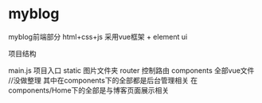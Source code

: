 # myblog
myblog前端部分 html+css+js
采用vue框架 + element ui

项目结构

main.js 项目入口
static 图片文件夹
router 控制路由
components 全部vue文件 //没做整理
其中在components下的全部都是后台管理相关
在components/Home下的全部是与博客页面展示相关


